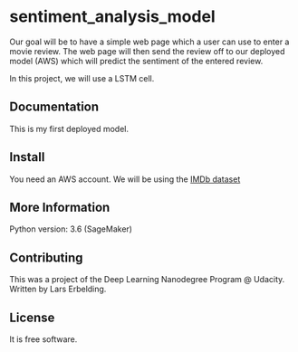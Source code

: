 # sentiment_analysis_model

Our goal will be to have a simple web page which a user can use to enter a movie review. The web page will then send the review off to our deployed model (AWS) which will predict the sentiment of the entered review.

In this project, we will use a LSTM cell.

Documentation
-------------

This is my first deployed model.

Install
--------

You need an AWS account.
We will be using the [IMDb dataset](http://ai.stanford.edu/~amaas/data/sentiment/)

More Information
----------------

Python version: 3.6 (SageMaker)

Contributing
------------

This was a project of the Deep Learning Nanodegree Program @ Udacity.
Written by Lars Erbelding.

License
-------

It is free software.

